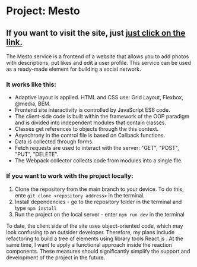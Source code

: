 # Project: Mesto

## If you want to visit the site, just [just click on the link.](https://mycodetherapy.github.io/mesto/index.html)

The Mesto service is a frontend of a website that allows you to add photos with descriptions, put likes and edit a user profile. This service can be used as a ready-made element for building a social network.

### It works like this:

- Adaptive layout is applied. HTML and CSS use: Grid Layout, Flexbox, @media, BEM.
- Frontend site interactivity is controlled by JavaScript ES6 code.
- The client-side code is built within the framework of the OOP paradigm and is divided into independent modules that contain classes.
- Classes get references to objects through the this context.
- Asynchrony in the control file is based on Callback functions.
- Data is collected through forms.
- Fetch requests are used to interact with the server: "GET", "POST", "PUT", "DELETE".
- The Webpack collector collects code from modules into a single file.

### If you want to work with the project locally:

1. Clone the repository from the main branch to your device. To do this, ente `git clone <repository address>` in the terminal.
2. Install dependencies - go to the repository folder in the terminal and type `npm install`
3. Run the project on the local server - enter `npm run dev` in the terminal

To date, the client side of the site uses object-oriented code, which may look confusing to an outsider developer. Therefore, my plans include refactoring to build a tree of elements using library tools React.js . At the same time, I want to apply a functional approach inside the reaction components. These measures should significantly simplify the support and development of the project in the future.
